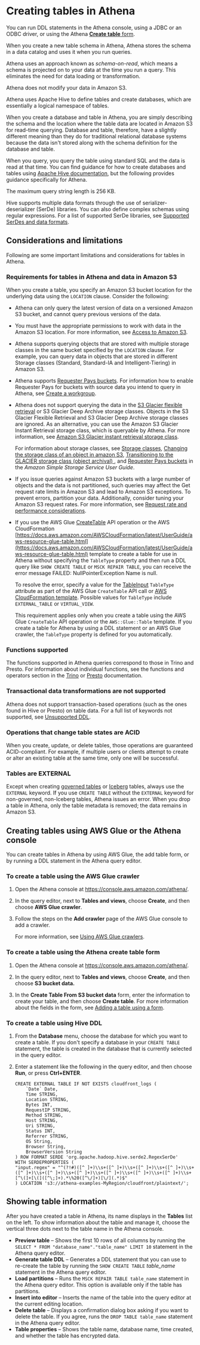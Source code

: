 # Creating tables in Athena<a name="creating-tables"></a>

You can run DDL statements in the Athena console, using a JDBC or an ODBC driver, or using the Athena [**Create table** form](#to-create-a-table-using-the-wizard)\.

When you create a new table schema in Athena, Athena stores the schema in a data catalog and uses it when you run queries\.

Athena uses an approach known as *schema\-on\-read*, which means a schema is projected on to your data at the time you run a query\. This eliminates the need for data loading or transformation\.

 Athena does not modify your data in Amazon S3\.

Athena uses Apache Hive to define tables and create databases, which are essentially a logical namespace of tables\. 

When you create a database and table in Athena, you are simply describing the schema and the location where the table data are located in Amazon S3 for read\-time querying\. Database and table, therefore, have a slightly different meaning than they do for traditional relational database systems because the data isn't stored along with the schema definition for the database and table\. 

When you query, you query the table using standard SQL and the data is read at that time\. You can find guidance for how to create databases and tables using [Apache Hive documentation](https://cwiki.apache.org/confluence/display/Hive/LanguageManual+DDL), but the following provides guidance specifically for Athena\.

The maximum query string length is 256 KB\.

Hive supports multiple data formats through the use of serializer\-deserializer \(SerDe\) libraries\. You can also define complex schemas using regular expressions\. For a list of supported SerDe libraries, see [Supported SerDes and data formats](supported-serdes.md)\.

## Considerations and limitations<a name="creating-tables-considerations-and-limitations"></a>

Following are some important limitations and considerations for tables in Athena\.

### Requirements for tables in Athena and data in Amazon S3<a name="s3-considerations"></a>

When you create a table, you specify an Amazon S3 bucket location for the underlying data using the `LOCATION` clause\. Consider the following:
+ Athena can only query the latest version of data on a versioned Amazon S3 bucket, and cannot query previous versions of the data\.
+ You must have the appropriate permissions to work with data in the Amazon S3 location\. For more information, see [Access to Amazon S3](s3-permissions.md)\.
+ Athena supports querying objects that are stored with multiple storage classes in the same bucket specified by the `LOCATION` clause\. For example, you can query data in objects that are stored in different Storage classes \(Standard, Standard\-IA and Intelligent\-Tiering\) in Amazon S3\.
+  Athena supports [Requester Pays buckets](https://docs.aws.amazon.com/AmazonS3/latest/dev/RequesterPaysBuckets.html)\. For information how to enable Requester Pays for buckets with source data you intend to query in Athena, see [Create a workgroup](workgroups-create-update-delete.md#creating-workgroups)\.
+ Athena does not support querying the data in the [S3 Glacier flexible retrieval](https://docs.aws.amazon.com/AmazonS3/latest/dev/storage-class-intro.html#sc-glacier) or S3 Glacier Deep Archive storage classes\. Objects in the S3 Glacier Flexible Retrieval and S3 Glacier Deep Archive storage classes are ignored\. As an alternative, you can use the Amazon S3 Glacier Instant Retrieval storage class, which is queryable by Athena\. For more information, see [Amazon S3 Glacier instant retrieval storage class](http://aws.amazon.com/s3/storage-classes/glacier/instant-retrieval/)\.

  For information about storage classes, see [Storage classes](https://docs.aws.amazon.com/AmazonS3/latest/dev/storage-class-intro.html), [Changing the storage class of an object in amazon S3](https://docs.aws.amazon.com/AmazonS3/latest/dev/ChgStoClsOfObj.html), [Transitioning to the GLACIER storage class \(object archival\) ](https://docs.aws.amazon.com/AmazonS3/latest/dev/lifecycle-transition-general-considerations.html#before-deciding-to-archive-objects), and [Requester Pays buckets](https://docs.aws.amazon.com/AmazonS3/latest/dev/RequesterPaysBuckets.html) in the *Amazon Simple Storage Service User Guide*\.
+ If you issue queries against Amazon S3 buckets with a large number of objects and the data is not partitioned, such queries may affect the Get request rate limits in Amazon S3 and lead to Amazon S3 exceptions\. To prevent errors, partition your data\. Additionally, consider tuning your Amazon S3 request rates\. For more information, see [Request rate and performance considerations](https://docs.aws.amazon.com/AmazonS3/latest/dev/request-rate-perf-considerations.html)\.
+ If you use the AWS Glue [CreateTable](https://docs.aws.amazon.com/glue/latest/webapi/API_CreateTable.html) API operation or the AWS CloudFormation [https://docs.aws.amazon.com/AWSCloudFormation/latest/UserGuide/aws-resource-glue-table.html](https://docs.aws.amazon.com/AWSCloudFormation/latest/UserGuide/aws-resource-glue-table.html) template to create a table for use in Athena without specifying the `TableType` property and then run a DDL query like `SHOW CREATE TABLE` or `MSCK REPAIR TABLE`, you can receive the error message FAILED: NullPointerException Name is null\. 

  To resolve the error, specify a value for the [TableInput](https://docs.aws.amazon.com/glue/latest/webapi/API_TableInput.html) `TableType` attribute as part of the AWS Glue `CreateTable` API call or [AWS CloudFormation template](https://docs.aws.amazon.com/AWSCloudFormation/latest/UserGuide/aws-properties-glue-table-tableinput.html)\. Possible values for `TableType` include `EXTERNAL_TABLE` or `VIRTUAL_VIEW`\.

  This requirement applies only when you create a table using the AWS Glue `CreateTable` API operation or the `AWS::Glue::Table` template\. If you create a table for Athena by using a DDL statement or an AWS Glue crawler, the `TableType` property is defined for you automatically\. 

### Functions supported<a name="hive-ddl-functions-supported"></a>

The functions supported in Athena queries correspond to those in Trino and Presto\. For information about individual functions, see the functions and operators section in the [Trino](https://trino.io/docs/current/functions.html) or [Presto](https://prestodb.io/docs/current/functions.html) documentation\.

### Transactional data transformations are not supported<a name="transactional-data-transformations-are-not-supported"></a>

Athena does not support transaction\-based operations \(such as the ones found in Hive or Presto\) on table data\. For a full list of keywords not supported, see [Unsupported DDL](unsupported-ddl.md)\.

### Operations that change table states are ACID<a name="operations-that-change-table-states-are-acid"></a>

When you create, update, or delete tables, those operations are guaranteed ACID\-compliant\. For example, if multiple users or clients attempt to create or alter an existing table at the same time, only one will be successful\.

### Tables are EXTERNAL<a name="all-tables-are-external"></a>

Except when creating [governed tables](lf-governed-tables-creating.md) or [Iceberg](querying-iceberg-creating-tables.md) tables, always use the `EXTERNAL` keyword\. If you use `CREATE TABLE` without the `EXTERNAL` keyword for non\-governed, non\-Iceberg tables, Athena issues an error\. When you drop a table in Athena, only the table metadata is removed; the data remains in Amazon S3\.

## Creating tables using AWS Glue or the Athena console<a name="creating-tables-how-to"></a>

You can create tables in Athena by using AWS Glue, the add table form, or by running a DDL statement in the Athena query editor\.

### To create a table using the AWS Glue crawler<a name="to-create-a-table-using-the-aws-glue-data-catalog"></a>

1. Open the Athena console at [https://console\.aws\.amazon\.com/athena/](https://console.aws.amazon.com/athena/home)\.

1. In the query editor, next to **Tables and views**, choose **Create**, and then choose **AWS Glue crawler**\. 

1. Follow the steps on the **Add crawler** page of the AWS Glue console to add a crawler\. 

   For more information, see [Using AWS Glue crawlers](glue-best-practices.md#schema-crawlers)\.

### To create a table using the Athena create table form<a name="to-create-a-table-using-the-wizard"></a>

1. Open the Athena console at [https://console\.aws\.amazon\.com/athena/](https://console.aws.amazon.com/athena/home)\.

1. In the query editor, next to **Tables and views**, choose **Create**, and then choose **S3 bucket data\.**

1. In the **Create Table From S3 bucket data** form, enter the information to create your table, and then choose **Create table**\. For more information about the fields in the form, see [Adding a table using a form](data-sources-glue.md#data-sources-glue-manual-table)\.

### To create a table using Hive DDL<a name="to-create-a-table-using-hive-ddl"></a>

1. From the **Database** menu, choose the database for which you want to create a table\. If you don't specify a database in your `CREATE TABLE` statement, the table is created in the database that is currently selected in the query editor\.

1. Enter a statement like the following in the query editor, and then choose **Run**, or press **Ctrl\+ENTER**\.

   ```
   CREATE EXTERNAL TABLE IF NOT EXISTS cloudfront_logs (
       `Date` Date,
       Time STRING,
       Location STRING,
       Bytes INT,
       RequestIP STRING,
       Method STRING,
       Host STRING,
       Uri STRING,
       Status INT,
       Referrer STRING,
       OS String,
       Browser String,
       BrowserVersion String
   ) ROW FORMAT SERDE 'org.apache.hadoop.hive.serde2.RegexSerDe'
   WITH SERDEPROPERTIES (
   "input.regex" = "^(?!#)([^ ]+)\\s+([^ ]+)\\s+([^ ]+)\\s+([^ ]+)\\s+([^ ]+)\\s+([^ ]+)\\s+([^ ]+)\\s+([^ ]+)\\s+([^ ]+)\\s+([^ ]+)\\s+[^\(]+[\(]([^\;]+).*\%20([^\/]+)[\/](.*)$"
   ) LOCATION 's3://athena-examples-MyRegion/cloudfront/plaintext/';
   ```

## Showing table information<a name="creating-tables-showing-table-information"></a>

After you have created a table in Athena, its name displays in the **Tables** list on the left\. To show information about the table and manage it, choose the vertical three dots next to the table name in the Athena console\. 
+ **Preview table** – Shows the first 10 rows of all columns by running the `SELECT * FROM "database_name"."table_name" LIMIT 10` statement in the Athena query editor\.
+ **Generate table DDL** – Generates a DDL statement that you can use to re\-create the table by running the `SHOW CREATE TABLE` *table\_name* statement in the Athena query editor\.
+ **Load partitions** – Runs the `MSCK REPAIR TABLE table_name` statement in the Athena query editor\. This option is available only if the table has partitions\. 
+ **Insert into editor** – Inserts the name of the table into the query editor at the current editing location\.
+ **Delete table** – Displays a confirmation dialog box asking if you want to delete the table\. If you agree, runs the `DROP TABLE table_name` statement in the Athena query editor\.
+ **Table properties** – Shows the table name, database name, time created, and whether the table has encrypted data\.